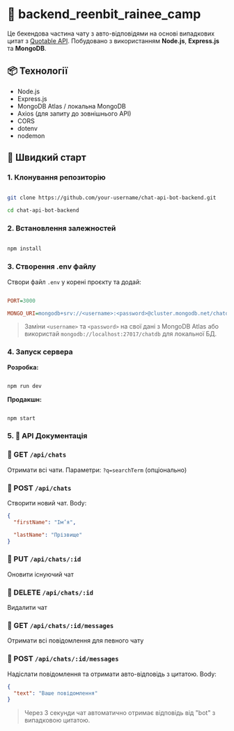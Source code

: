 # 🧠 backend_reenbit_rainee_camp

Це бекендова частина чату з авто-відповідями на основі випадкових цитат з [Quotable API](https://api.quotable.io). Побудовано з використанням **Node.js**, **Express.js** та **MongoDB**.

## 📦 Технології

- Node.js
- Express.js
- MongoDB Atlas / локальна MongoDB
- Axios (для запиту до зовнішнього API)
- CORS
- dotenv
- nodemon

## 🚀 Швидкий старт

### 1. Клонування репозиторію

```bash

git clone https://github.com/your-username/chat-api-bot-backend.git

cd chat-api-bot-backend

```

### 2. Встановлення залежностей

```bash

npm install

```

### 3. Створення .env файлу

Створи файл `.env` у корені проєкту та додай:

```ini

PORT=3000

MONGO_URI=mongodb+srv://<username>:<password>@cluster.mongodb.net/chatdb?retryWrites=true&w=majority

```

> Заміни `<username>` та `<password>` на свої дані з MongoDB Atlas або використай `mongodb://localhost:27017/chatdb` для локальної БД.

### 4. Запуск сервера

**Розробка:**

```bash

npm run dev

```

**Продакшн:**

```bash

npm start

```

### 5. 📘 API Документація

### 🔹 GET `/api/chats`

Отримати всі чати. Параметри: `?q=searchTerm` (опціонально)

### 🔹 POST `/api/chats`

Створити новий чат. Body:

```json
{
  "firstName": "Ім’я",

  "lastName": "Прізвище"
}
```

### 🔹 PUT `/api/chats/:id`

Оновити існуючий чат

### 🔹 DELETE `/api/chats/:id`

Видалити чат

### 🔹 GET `/api/chats/:id/messages`

Отримати всі повідомлення для певного чату

### 🔹 POST `/api/chats/:id/messages`

Надіслати повідомлення та отримати авто-відповідь з цитатою. Body:

```json
{
  "text": "Ваше повідомлення"
}
```

> Через 3 секунди чат автоматично отримає відповідь від "bot" з випадковою цитатою.


